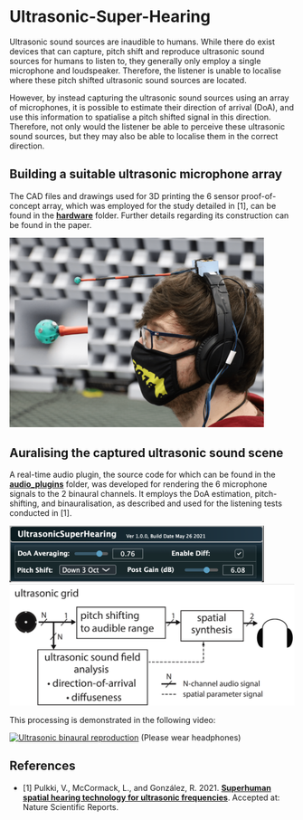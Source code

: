 # Ultrasonic-Super-Hearing

Ultrasonic sound sources are inaudible to humans. While there do exist devices that can capture, pitch shift and reproduce ultrasonic sound sources for humans to listen to, they generally only employ a single microphone and loudspeaker. Therefore, the listener is unable to localise where these pitch shifted ultrasonic sound sources are located.

However, by instead capturing the ultrasonic sound sources using an array of microphones, it is possible to estimate their direction of arrival (DoA), and use this information to spatialise a pitch shifted signal in this direction. Therefore, not only would the listener be able to perceive these ultrasonic sound sources, but they may also be able to localise them in the correct direction.

## Building a suitable ultrasonic microphone array

The CAD files and drawings used for 3D printing the 6 sensor proof-of-concept array, which was employed for the study detailed in [1], can be found in the [**hardware**](hardware) folder. Further details regarding its construction can be found in the paper.

<img src="images/UltrasonicArray.png" alt="UltrasonicArray" width="450"/>

## Auralising the captured ultrasonic sound scene

A real-time audio plugin, the source code for which can be found in the [**audio_plugins**](audio_plugins) folder, was developed for rendering the 6 microphone signals to the 2 binaural channels. It employs the DoA estimation, pitch-shifting, and binauralisation, as described and used for the listening tests conducted in [1].
 
<img src="images/UltrasonicSuperHearing_PluginGUI.png" alt="UltrasonicSuperHearing_PluginGUI" width="450"/>
<img src="images/UltrasonicArray_ProcessingDiagram.png" alt="UltrasonicArray_ProcessingDiagram" width="666"/>

This processing is demonstrated in the following video:

[![Ultrasonic binaural reproduction]()]()
(Please wear headphones)

## References

* [1] Pulkki, V., McCormack, L., and González, R. 2021. [**Superhuman spatial hearing technology for ultrasonic frequencies**](). Accepted at: Nature Scientific Reports.
